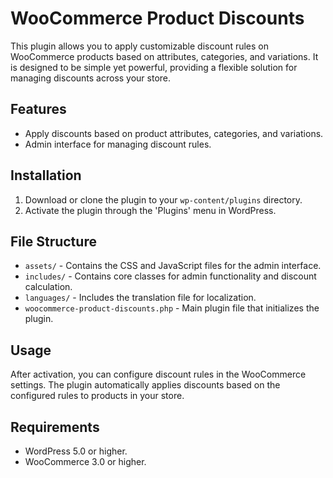 # WooCommerce Product Discounts

This plugin allows you to apply customizable discount rules on WooCommerce products based on attributes, categories, and variations. It is designed to be simple yet powerful, providing a flexible solution for managing discounts across your store.

## Features

-   Apply discounts based on product attributes, categories, and variations.
-   Admin interface for managing discount rules.

## Installation

1. Download or clone the plugin to your `wp-content/plugins` directory.
2. Activate the plugin through the 'Plugins' menu in WordPress.

## File Structure

-   `assets/` - Contains the CSS and JavaScript files for the admin interface.
-   `includes/` - Contains core classes for admin functionality and discount calculation.
-   `languages/` - Includes the translation file for localization.
-   `woocommerce-product-discounts.php` - Main plugin file that initializes the plugin.

## Usage

After activation, you can configure discount rules in the WooCommerce settings. The plugin automatically applies discounts based on the configured rules to products in your store.

## Requirements

-   WordPress 5.0 or higher.
-   WooCommerce 3.0 or higher.
